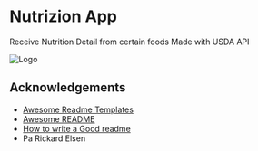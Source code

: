 # Nutrizion App

Receive Nutrition Detail from certain foods Made with USDA API


![Logo](https://i.imgur.com/yS3NuOc.png)


## Acknowledgements

 - [Awesome Readme Templates](https://awesomeopensource.com/project/elangosundar/awesome-README-templates)
 - [Awesome README](https://github.com/matiassingers/awesome-readme)
 - [How to write a Good readme](https://bulldogjob.com/news/449-how-to-write-a-good-readme-for-your-github-project)
 - Pa Rickard Elsen
 
